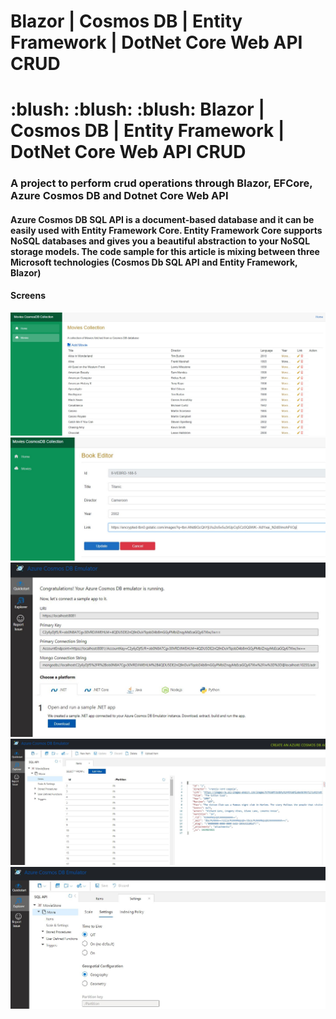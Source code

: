 # Blazor | Cosmos DB | Entity Framework | DotNet Core Web API  CRUD

<h1 align="left"> :blush: :blush: :blush: Blazor | Cosmos DB | Entity Framework | DotNet Core Web API  CRUD</h1>
<h3 align="left">A project to perform crud operations through Blazor, EFCore, Azure Cosmos DB and Dotnet Core Web API</h3>
<h4 align="left">Azure Cosmos DB SQL API is a document-based database and it can be easily used with Entity Framework Core. Entity Framework Core supports NoSQL databases and gives you a beautiful abstraction to your NoSQL storage models. The code sample for this article is mixing between three Microsoft technologies (Cosmos Db SQL API and Entity Framework, Blazor)
</h4>

<h4>Screens</h4>
<p align="center">
<img src="https://raw.githubusercontent.com/sunilvijayan7/Cosmos-DB-CRUD/main/Screenshots/1.JPG?token=AQYUTRFHBIRZDN2QTMHEPXTARSH2A" />
<img src="https://raw.githubusercontent.com/sunilvijayan7/Cosmos-DB-CRUD/main/Screenshots/2.JPG?token=AQYUTRHXYUQU5ILTSARCAJTARSIFC" />
<img src="https://raw.githubusercontent.com/sunilvijayan7/Cosmos-DB-CRUD/main/Screenshots/3.JPG?token=AQYUTRFDRJOJAFUKJNEAXELARSIBM" />
<img src="https://raw.githubusercontent.com/sunilvijayan7/Cosmos-DB-CRUD/main/Screenshots/4.JPG?token=AQYUTRAM3VDW3IVEOOAENFDARSICO" />
<img src="https://raw.githubusercontent.com/sunilvijayan7/Cosmos-DB-CRUD/main/Screenshots/5.JPG?token=AQYUTREY7G3FOI4VMOX4CBLARSID2" />
</p>


